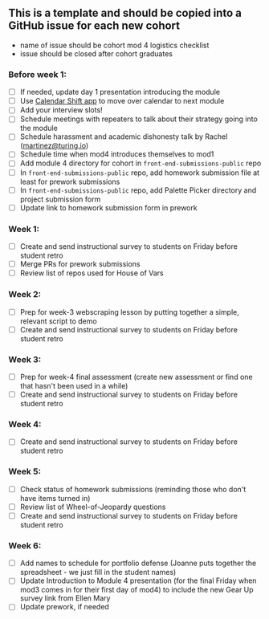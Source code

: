 ## This is a template and should be copied into a GitHub issue for each new cohort
  * name of issue should be cohort mod 4 logistics checklist
  * issue should be closed after cohort graduates

### Before week 1: 
* [ ] If needed, update day 1 presentation introducing the module
* [ ] Use [Calendar Shift app](https://github.com/turingschool/calendar-shift) to move over calendar to next module
* [ ] Add your interview slots!
* [ ] Schedule meetings with repeaters to talk about their strategy going into the module
* [ ] Schedule harassment and academic dishonesty talk by Rachel (martinez@turing.io)
* [ ] Schedule time when mod4 introduces themselves to mod1
* [ ] Add module 4 directory for cohort in `front-end-submissions-public` repo
* [ ] In `front-end-submissions-public` repo, add homework submission file at least for prework submissions
* [ ] In `front-end-submissions-public` repo, add Palette Picker directory and project submission form
* [ ] Update link to homework submission form in prework

### Week 1: 
* [ ] Create and send instructional survey to students on Friday before student retro
* [ ] Merge PRs for prework submissions
* [ ] Review list of repos used for House of Vars

### Week 2:
* [ ] Prep for week-3 webscraping lesson by putting together a simple, relevant script to demo
* [ ] Create and send instructional survey to students on Friday before student retro

### Week 3:
* [ ] Prep for week-4 final assessment (create new assessment or find one that hasn't been used in a while)
* [ ] Create and send instructional survey to students on Friday before student retro

### Week 4:
* [ ] Create and send instructional survey to students on Friday before student retro

### Week 5:
* [ ] Check status of homework submissions (reminding those who don't have items turned in)
* [ ] Review list of Wheel-of-Jeopardy questions
* [ ] Create and send instructional survey to students on Friday before student retro

### Week 6: 

* [ ] Add names to schedule for portfolio defense (Joanne puts together the spreadsheet - we just fill in the student names)
* [ ] Update Introduction to Module 4 presentation (for the final Friday when mod3 comes in for their first day of mod4) to include the new Gear Up survey link from Ellen Mary
* [ ] Update prework, if needed
